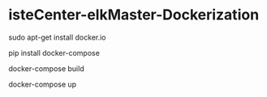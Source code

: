 # isteCenter-elkMaster-Dockerization
  
  sudo apt-get install docker.io

  pip install docker-compose
  
  docker-compose build

  docker-compose up
